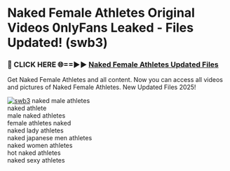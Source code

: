 # Naked Female Athletes Original Videos 0nlyFans Leaked - Files Updated! (swb3)

<h3>🔴 CLICK HERE 🌐==►► <a href="https://tinyurl.com/up5wt9bj" rel="nofollow">Naked Female Athletes Updated Files</a></h3>

Get Naked Female Athletes and all content. Now you can access all videos and pictures of Naked Female Athletes. New Updated Files 2025!

[![swb3](https://i.imgur.com/ABiUzMV.gif)](https://tinyurl.com/up5wt9bj)
naked male athletes<br>
naked athlete<br>
male naked athletes<br>
female athletes naked<br>
naked lady athletes<br>
naked japanese men athletes<br>
naked women athletes<br>
hot naked athletes<br>
naked sexy athletes